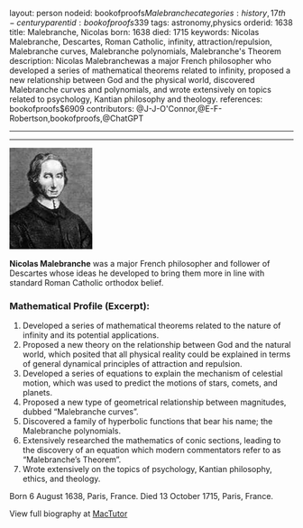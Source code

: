 layout: person
nodeid: bookofproofs$Malebranche
categories: history,17th-century
parentid: bookofproofs$339
tags: astronomy,physics
orderid: 1638
title: Malebranche, Nicolas
born: 1638
died: 1715
keywords: Nicolas Malebranche, Descartes, Roman Catholic, infinity, attraction/repulsion, Malebranche curves, Malebranche polynomials, Malebranche's Theorem
description: Nicolas Malebranchewas a major French philosopher who developed a series of mathematical theorems related to infinity, proposed a new relationship between God and the physical world, discovered Malebranche curves and polynomials, and wrote extensively on topics related to psychology, Kantian philosophy and theology.
references: bookofproofs$6909
contributors: @J-J-O'Connor,@E-F-Robertson,bookofproofs,@ChatGPT

---



---

![Malebranche.jpg](https://github.com/bookofproofs/bookofproofs.github.io/blob/main/_sources/_assets/images/portraits/Malebranche.jpg?raw=true)

**Nicolas Malebranche** was a major French philosopher and follower of Descartes whose ideas he developed to bring them more in line with standard Roman Catholic orthodox belief.

### Mathematical Profile (Excerpt):
1. Developed a series of mathematical theorems related to the nature of infinity and its potential applications.
2. Proposed a new theory on the relationship between God and the natural world, which posited that all physical reality could be explained in terms of general dynamical principles of attraction and repulsion.
3. Developed a series of equations to explain the mechanism of celestial motion, which was used to predict the motions of stars, comets, and planets.
4. Proposed a new type of geometrical relationship between magnitudes, dubbed “Malebranche curves”.
5. Discovered a family of hyperbolic functions that bear his name; the Malebranche polynomials.
6. Extensively researched the mathematics of conic sections, leading to the discovery of an equation which modern commentators refer to as “Malebranche’s Theorem”.
7. Wrote extensively on the topics of psychology, Kantian philosophy, ethics, and theology.

Born 6 August 1638, Paris, France. Died 13 October 1715, Paris, France.

View full biography at [MacTutor](https://mathshistory.st-andrews.ac.uk/Biographies/Malebranche/)
